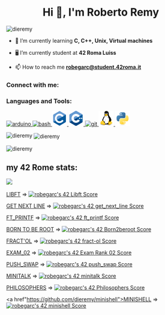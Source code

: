 <h1 align="center">Hi 👋, I'm Roberto Remy</h1>

<p align="left"> <img src="https://komarev.com/ghpvc/?username=dieremy&label=Profile%20views&color=ff00a2&style=plastic" alt="dieremy" /> </p>

- 🔭 I’m currently learning **C, C++, Unix, Virtual machines**

- 🖥 I’m currently student at **42 Roma Luiss**

- 📫 How to reach me **robegarc@student.42roma.it**

<h3 align="left">Connect with me:</h3>
<p align="left">
</p>

<h3 align="left">Languages and Tools:</h3>
<p align="left"> <a href="https://www.arduino.cc/" target="_blank" rel="noreferrer"> <img src="https://cdn.worldvectorlogo.com/logos/arduino-1.svg" alt="arduino" width="40" height="40"/> </a> <a href="https://www.gnu.org/software/bash/" target="_blank" rel="noreferrer"> <img src="https://www.vectorlogo.zone/logos/gnu_bash/gnu_bash-icon.svg" alt="bash" width="40" height="40"/> </a> <a href="https://www.cprogramming.com/" target="_blank" rel="noreferrer"> <img src="https://raw.githubusercontent.com/devicons/devicon/master/icons/c/c-original.svg" alt="c" width="40" height="40"/> </a> <a href="https://www.w3schools.com/cpp/" target="_blank" rel="noreferrer"> <img src="https://raw.githubusercontent.com/devicons/devicon/master/icons/cplusplus/cplusplus-original.svg" alt="cplusplus" width="40" height="40"/> </a> <a href="https://git-scm.com/" target="_blank" rel="noreferrer"> <img src="https://www.vectorlogo.zone/logos/git-scm/git-scm-icon.svg" alt="git" width="40" height="40"/> </a> <a href="https://www.linux.org/" target="_blank" rel="noreferrer"> <img src="https://raw.githubusercontent.com/devicons/devicon/master/icons/linux/linux-original.svg" alt="linux" width="40" height="40"/> </a> <a href="https://www.python.org" target="_blank" rel="noreferrer"> <img src="https://raw.githubusercontent.com/devicons/devicon/master/icons/python/python-original.svg" alt="python" width="40" height="40"/> </a> </p>

<p><img align="left" src="https://github-readme-stats.vercel.app/api/top-langs?username=dieremy&show_icons=true&title_color=f00000&text_color=ffffff&bg_color=000000&hide_border=true&locale=en&layout=compact" alt="dieremy" /></p>

<p>&nbsp;<img align="center" src="https://github-readme-stats.vercel.app/api?username=dieremy&show_icons=true&title_color=f00000&text_color=ffffff&bg_color=000000&hide_border=true&locale=en" alt="dieremy" /></p>

<p><img align="center" src="https://github-readme-streak-stats.herokuapp.com/?user=dieremy&theme=highcontrast" alt="dieremy" /></p>


<h2 align="left">my 42 Rome stats:</h2><a ref = "https://github.com/JaeSeoKim/badge42"><img src="https://badge42.vercel.app/api/v2/cleugyh5u00060gmnpktv5h5n/stats?cursusId=21&coalitionId=124">

<a href="https://github.com/dieremy/Libft_42">LIBFT</a> => <a href="https://github.com/JaeSeoKim/badge42"><img src="https://badge42.vercel.app/api/v2/cleugyh5u00060gmnpktv5h5n/project/2942271" alt="robegarc's 42 Libft Score" /></a>

<a href="https://github.com/dieremy/GetNextLine">GET NEXT LINE</a> => <a href="https://github.com/JaeSeoKim/badge42"><img src="https://badge42.vercel.app/api/v2/cleugyh5u00060gmnpktv5h5n/project/2951517" alt="robegarc's 42 get_next_line Score" /></a>

<a href="https://github.com/dieremy/ft_printf">FT_PRINTF</a> => <a href="https://github.com/JaeSeoKim/badge42"><img src="https://badge42.vercel.app/api/v2/cleugyh5u00060gmnpktv5h5n/project/2956566" alt="robegarc's 42 ft_printf Score" /></a>

<a href="https://github.com/dieremy/B2BR">BORN TO BE ROOT</a> => <a href="https://github.com/JaeSeoKim/badge42"><img src="https://badge42.vercel.app/api/v2/cleugyh5u00060gmnpktv5h5n/project/2966568" alt="robegarc's 42 Born2beroot Score" /></a>

<a href="https://github.com/dieremy/Fract-ol">FRACT'OL</a> => <a href="https://github.com/JaeSeoKim/badge42"><img src="https://badge42.vercel.app/api/v2/cleugyh5u00060gmnpktv5h5n/project/2992794" alt="robegarc's 42 fract-ol Score" /></a>

<a href="https://github.com/dieremy/42_Exam_02">EXAM_02</a> => <a href="https://github.com/JaeSeoKim/badge42"><img src="https://badge42.vercel.app/api/v2/cleugyh5u00060gmnpktv5h5n/project/3014758" alt="robegarc's 42 Exam Rank 02 Score" /></a>

<a href="https://github.com/dieremy/push_swap_quick_sort">PUSH_SWAP</a> => <a href="https://github.com/JaeSeoKim/badge42"><img src="https://badge42.vercel.app/api/v2/cleugyh5u00060gmnpktv5h5n/project/3023781" alt="robegarc's 42 push_swap Score" /></a>

<a href="https://github.com/dieremy/Minitalk">MINITALK</a> => <a href="https://github.com/JaeSeoKim/badge42"><img src="https://badge42.vercel.app/api/v2/cleugyh5u00060gmnpktv5h5n/project/3024781" alt="robegarc's 42 minitalk Score" /></a>

<a href="https://github.com/dieremy/Philosophers">PHILOSOPHERS</a> => <a href="https://github.com/JaeSeoKim/badge42"><img src="https://badge42.vercel.app/api/v2/cleugyh5u00060gmnpktv5h5n/project/3046724" alt="robegarc's 42 Philosophers Score" /></a>

<a href"https://github.com/dieremy/minishell">MINISHELL</a> => <a href="https://github.com/JaeSeoKim/badge42"><img src="https://badge42.vercel.app/api/v2/cleugyh5u00060gmnpktv5h5n/project/3047347" alt="robegarc's 42 minishell Score" /></a>

